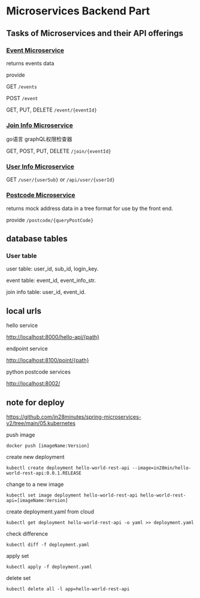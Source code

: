 # Microservices Backend Part

## Tasks of Microservices and their API offerings

### [Event Microservice]()

returns events data

provide 

GET `/events`

POST `/event`

GET, PUT, DELETE `/event/{eventId}`

### [Join Info Microservice]()

go语言 graphQL权限检查器

GET, POST, PUT, DELETE `/join/{eventId}`

### [User Info Microservice]()

GET `/user/{userSub}` or `/api/user/{userId}`

### [Postcode Microservice](postcode/README.md)

returns mock address data in a tree format for use by the front end.

provide `/postcode/{queryPostCode}`

## database tables

### User table

user table: user_id, sub_id, login_key.

event table: event_id, event_info_str. 

join info table: user_id, event_id.

## local urls

hello service

<http://localhost:8000/hello-api/{path}>

endpoint service

<http://localhost:8100/point/{path}>

python postcode services

<http://localhost:8002/>

## note for deploy

<https://github.com/in28minutes/spring-microservices-v2/tree/main/05.kubernetes>

push image

`docker push [imageName:Version]`

create new deployment

`kubectl create deployment hello-world-rest-api --image=in28min/hello-world-rest-api:0.0.1.RELEASE`

change to a new image

`kubectl set image deployment hello-world-rest-api hello-world-rest-api=[imageName:Version]`

create deployment.yaml from cloud

`kubectl get deployment hello-world-rest-api -o yaml >> deployment.yaml`

check difference

`kubectl diff -f deployment.yaml`

apply set

`kubectl apply -f deployment.yaml`

delete set

`kubectl delete all -l app=hello-world-rest-api`
